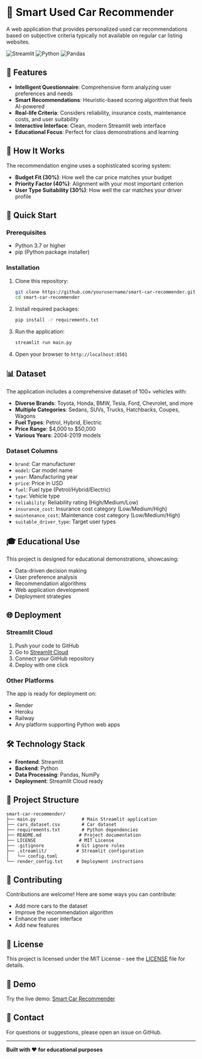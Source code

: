 # 🚗 Smart Used Car Recommender

A web application that provides personalized used car recommendations based on subjective criteria typically not available on regular car listing websites.

![Streamlit](https://img.shields.io/badge/Streamlit-FF4B4B?style=for-the-badge&logo=streamlit&logoColor=white)
![Python](https://img.shields.io/badge/Python-3776AB?style=for-the-badge&logo=python&logoColor=white)
![Pandas](https://img.shields.io/badge/pandas-150458?style=for-the-badge&logo=pandas&logoColor=white)

## 🌟 Features

- **Intelligent Questionnaire**: Comprehensive form analyzing user preferences and needs
- **Smart Recommendations**: Heuristic-based scoring algorithm that feels AI-powered
- **Real-life Criteria**: Considers reliability, insurance costs, maintenance costs, and user suitability
- **Interactive Interface**: Clean, modern Streamlit web interface
- **Educational Focus**: Perfect for class demonstrations and learning

## 🎯 How It Works

The recommendation engine uses a sophisticated scoring system:
- **Budget Fit (30%)**: How well the car price matches your budget
- **Priority Factor (40%)**: Alignment with your most important criterion
- **User Type Suitability (30%)**: How well the car matches your driver profile

## 🚀 Quick Start

### Prerequisites
- Python 3.7 or higher
- pip (Python package installer)

### Installation

1. Clone this repository:
   ```bash
   git clone https://github.com/yourusername/smart-car-recommender.git
   cd smart-car-recommender
   ```

2. Install required packages:
   ```bash
   pip install -r requirements.txt
   ```

3. Run the application:
   ```bash
   streamlit run main.py
   ```

4. Open your browser to `http://localhost:8501`

## 📊 Dataset

The application includes a comprehensive dataset of 100+ vehicles with:
- **Diverse Brands**: Toyota, Honda, BMW, Tesla, Ford, Chevrolet, and more
- **Multiple Categories**: Sedans, SUVs, Trucks, Hatchbacks, Coupes, Wagons
- **Fuel Types**: Petrol, Hybrid, Electric
- **Price Range**: $4,000 to $50,000
- **Various Years**: 2004-2019 models

### Dataset Columns
- `brand`: Car manufacturer
- `model`: Car model name
- `year`: Manufacturing year
- `price`: Price in USD
- `fuel`: Fuel type (Petrol/Hybrid/Electric)
- `type`: Vehicle type
- `reliability`: Reliability rating (High/Medium/Low)
- `insurance_cost`: Insurance cost category (Low/Medium/High)
- `maintenance_cost`: Maintenance cost category (Low/Medium/High)
- `suitable_driver_type`: Target user types

## 🎓 Educational Use

This project is designed for educational demonstrations, showcasing:
- Data-driven decision making
- User preference analysis
- Recommendation algorithms
- Web application development
- Deployment strategies

## 🌐 Deployment

### Streamlit Cloud
1. Push your code to GitHub
2. Go to [Streamlit Cloud](https://streamlit.io/cloud)
3. Connect your GitHub repository
4. Deploy with one click

### Other Platforms
The app is ready for deployment on:
- Render
- Heroku
- Railway
- Any platform supporting Python web apps

## 🛠️ Technology Stack

- **Frontend**: Streamlit
- **Backend**: Python
- **Data Processing**: Pandas, NumPy
- **Deployment**: Streamlit Cloud ready

## 📁 Project Structure

```
smart-car-recommender/
├── main.py                 # Main Streamlit application
├── cars_dataset.csv        # Car dataset
├── requirements.txt        # Python dependencies
├── README.md              # Project documentation
├── LICENSE                # MIT License
├── .gitignore            # Git ignore rules
├── .streamlit/           # Streamlit configuration
│   └── config.toml
└── render_config.txt     # Deployment instructions
```

## 🤝 Contributing

Contributions are welcome! Here are some ways you can contribute:
- Add more cars to the dataset
- Improve the recommendation algorithm
- Enhance the user interface
- Add new features

## 📝 License

This project is licensed under the MIT License - see the [LICENSE](LICENSE) file for details.

## 🎯 Demo

Try the live demo: [Smart Car Recommender](https://your-app-url.streamlit.app)

## 📧 Contact

For questions or suggestions, please open an issue on GitHub.

---

**Built with ❤️ for educational purposes**
